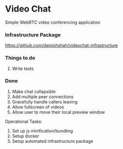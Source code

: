 # Video Chat
Simple WebRTC video conferencing application

### Infrastructure Package
https://github.com/damishshah/videochat-infrastructure

### Things to do

1. Write tests

### Done

1. Make chat collapsible
2. Add multiple peer connections
3. Gracefully handle callers leaving
4. Allow fullscreen of videos
5. Allow user to move their local preview window

Operational Tasks:
1. Set up js minification/bundling
2. Setup docker
3. Setup automated infrastructure package
